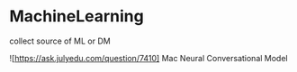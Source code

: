 # MachineLearning
collect source of ML or DM

![https://ask.julyedu.com/question/7410] Mac Neural Conversational Model
